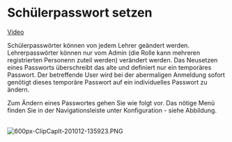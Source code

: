 # Schülerpasswort setzen
[Video](https://youtu.be/2KPOjBSYLh8)

Schülerpasswörter können von jedem Lehrer geändert werden. Lehrerpasswörter können nur vom Admin (die Rolle kann mehreren registrierten Personenn zuteil werden) verändert werden. Das Neusetzen eines Passworts überschreibt das alte und definiert nur ein temporäres Passwort. Der betreffende User wird bei der abermaligen Anmeldung sofort genötigt dieses temporäre Passwort auf ein individuelles Passwort zu ändern.

Zum Ändern eines Passwortes gehen Sie wie folgt vor. Das nötige Menü finden Sie in der Navigationsleiste unter Konfiguration - siehe Abbildung.

<br>![600px-ClipCapIt-201012-135923.PNG](600px-ClipCapIt-201012-135923.PNG)

